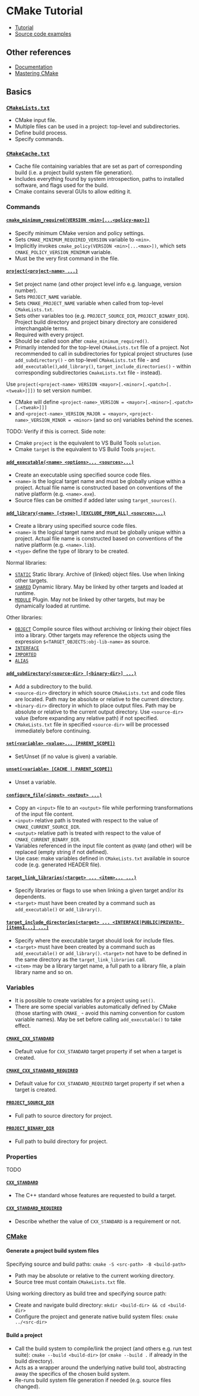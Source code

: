 # CMake Tutorial

- [Tutorial](https://cmake.org/cmake/help/latest/guide/tutorial/index.html)
- [Source code examples](https://github.com/Kitware/CMake/tree/master/Help/guide/tutorial)

## Other references

- [Documentation](https://cmake.org/cmake/help/latest/index.html)
- [Mastering CMake](https://cmake.org/cmake/help/book/mastering-cmake/index.html)

## Basics

### [`CMakeLists.txt`](https://cmake.org/cmake/help/book/mastering-cmake/chapter/Writing%20CMakeLists%20Files.html)

- CMake input file.
- Multiple files can be used in a project: top-level and subdirectories.
- Define build process.
- Specify commands.

### [`CMakeCache.txt`](https://cmake.org/cmake/help/book/mastering-cmake/chapter/CMake%20Cache.html)

- Cache file containing variables that are set as part of corresponding build (i.e. a project build system file generation).
- Includes everything found by system introspection, paths to installed software, and flags used for the build.
- Cmake contains several GUIs to allow editing it.

### Commands

#### [`cmake_minimum_required(VERSION <min>[...<policy-max>])`](https://cmake.org/cmake/help/latest/command/cmake_minimum_required.html)

- Specify minimum CMake version and policy settings.
- Sets `CMAKE_MINIMUM_REQUIRED_VERSION` variable to `<min>`.
- Implicitly invokes `cmake_policy(VERSION <min>[...<max>])`, which sets `CMAKE_POLICY_VERSION_MINIMUM` variable.
- Must be the very first command in the file.

#### [`project(<project-name> ...)`](https://cmake.org/cmake/help/latest/command/project.html)

- Set project name (and other project level info e.g. language, version number).
- Sets `PROJECT_NAME` variable.
- Sets `CMAKE_PROJECT_NAME` variable when called from top-level `CMakeLists.txt`.
- Sets other variables too (e.g. `PROJECT_SOURCE_DIR`, `PROJECT_BINARY_DIR`). Project build directory and project binary directory are considered interchangable terms.
- Required with every project.
- Should be called soon after `cmake_minimum_required()`.
- Primarily intended for the top-level `CMakeLists.txt` file of a project. Not recommended to call in subdirectories for typical project structures (use `add_subdirectory()` - on top-level `CMakeLists.txt` file - and `add_executable()`,`add_library()`, `target_include_directories()` - within corresponding subdirectories `CmakeLists.txt` file - instead).

Use `project(<project-name> VERSION <mayor>[.<minor>[.<patch>[.<tweak>]]])` to set version number.
- CMake will define `<project-name>_VERSION = <mayor>[.<minor>[.<patch>[.<tweak>]]]`
- and `<project-name>_VERSION_MAJOR = <mayor>`, `<project-name>_VERSION_MINOR = <minor>` (and so on) variables behind the scenes.

TODO: Verify if this is correct.
Side note:
- Cmake `project` is the equivalent to VS Build Tools `solution`.
- Cmake `target` is the equivalent to VS Build Tools `project`.

#### [`add_executable(<name> <options>... <sources>...)`](https://cmake.org/cmake/help/latest/command/add_executable.html)

- Create an executable using specified source code files.
- `<name>` is the logical target name and must be globally unique within a project. Actual file name is constructed based on conventions of the native platform (e.g. `<name>.exe`).
- Source files can be omitted if added later using `target_sources()`.

#### [`add_library(<name> [<type>] [EXCLUDE_FROM_ALL] <sources>...)`](https://cmake.org/cmake/help/latest/command/add_library.html)

- Create a library using specified source code files.
- `<name>` is the logical target name and must be globally unique within a project. Actual file name is constructed based on conventions of the native platform (e.g. `<name>.lib`).
- `<type>` define the type of library to be created.

Normal libraries:
  - [`STATIC`](https://cmake.org/cmake/help/latest/manual/cmake-buildsystem.7.html#static-libraries) Static library. Archive of (linked) object files. Use when linking other targets.
  - [`SHARED`](https://cmake.org/cmake/help/latest/manual/cmake-buildsystem.7.html#shared-libraries) Dynamic library. May be linked by other targets and loaded at runtime.
  - [`MODULE`](https://cmake.org/cmake/help/latest/manual/cmake-buildsystem.7.html#module-libraries) Plugin. May not be linked by other targets, but may be dynamically loaded at runtime.

Other libraries:
  - [`OBJECT`](https://cmake.org/cmake/help/latest/manual/cmake-buildsystem.7.html#object-libraries) Compile source files without archiving or linking their object files into a library. Other targets may reference the objects using the expression `$<TARGET_OBJECTS:obj-lib-name>` as source.
  - [`INTERFACE`](https://cmake.org/cmake/help/latest/manual/cmake-buildsystem.7.html#interface-libraries) 
  - [`IMPORTED`](https://cmake.org/cmake/help/latest/manual/cmake-buildsystem.7.html#imported-targets) 
  - [`ALIAS`](https://cmake.org/cmake/help/latest/manual/cmake-buildsystem.7.html#alias-targets) 

#### [`add_subdirectory(<source-dir> [<binary-dir>] ...)`](https://cmake.org/cmake/help/latest/command/add_subdirectory.html)

- Add a subdirectory to the build.
- `<source-dir>` directory in which source `CMakeLists.txt` and code files are located. Path may be absolute or relative to the current directory.
- `<binary-dir>` directory in which to place output files. Path may be absolute or relative to the current output directory. Use `<source-dir>` value (before expanding any relative path) if not specified.
- `CMakeLists.txt` file in specified `<source-dir>` will be processed immediately before continuing.

#### [`set(<variable> <value>... [PARENT_SCOPE])`](https://cmake.org/cmake/help/latest/command/set.html)

- Set/Unset (if no value is given) a variable.

#### [`unset(<variable> [CACHE | PARENT_SCOPE])`](https://cmake.org/cmake/help/latest/command/unset.html)

- Unset a variable.

#### [`configure_file(<input> <output> ...)`](https://cmake.org/cmake/help/latest/command/configure_file.html)

- Copy an `<input>` file to an `<output>` file while performing transformations of the input file content.
- `<input>` relative path is treated with respect to the value of `CMAKE_CURRENT_SOURCE_DIR`.
- `<output>` relative path is treated with respect to the value of `CMAKE_CURRENT_BINARY_DIR`.
- Variables referenced in the input file content as `@VAR@` (and other) will be replaced (empty string if not defined).
- Use case: make variables defined in `CMakeLists.txt` available in source code (e.g. generated HEADER file).

#### [`target_link_libraries(<target> ... <item>... ...)`](https://cmake.org/cmake/help/latest/command/target_link_libraries.html)

- Specify libraries or flags to use when linking a given target and/or its dependents.
- `<target>` must have been created by a command such as `add_executable()` or `add_library()`.

#### [`target_include_directories(<target> ... <INTERFACE|PUBLIC|PRIVATE> [items1...] ...)`](https://cmake.org/cmake/help/latest/command/target_include_directories.html)

- Specify where the executable target should look for include files.
- `<target>` must have been created by a command such as `add_executable()` or `add_library()`. `<target>` not have to be defined in the same directory as the `target_link_libraries` call.
- `<item>` may be a library target name, a full path to a library file, a plain library name and so on. 

### Variables

- It is possible to create variables for a project using `set()`.
- There are some special variables automatically defined by CMake (those starting with `CMAKE_` - avoid this naming convention for custom variable names). May be set before calling `add_executable()` to take effect.

#### [`CMAKE_CXX_STANDARD`](https://cmake.org/cmake/help/latest/variable/CMAKE_CXX_STANDARD.html)

- Default value for `CXX_STANDARD` target property if set when a target is created.

#### [`CMAKE_CXX_STANDARD_REQUIRED`](https://cmake.org/cmake/help/latest/variable/CMAKE_CXX_STANDARD_REQUIRED.html)

- Default value for `CXX_STANDARD_REQUIRED` target property if set when a target is created.

#### [`PROJECT_SOURCE_DIR`](https://cmake.org/cmake/help/latest/variable/PROJECT_SOURCE_DIR.html)

- Full path to source directory for project.

#### [`PROJECT_BINARY_DIR`](https://cmake.org/cmake/help/latest/variable/PROJECT_BINARY_DIR.html)

- Full path to build directory for project.

### Properties

TODO

#### [`CXX_STANDARD`](https://cmake.org/cmake/help/latest/prop_tgt/CXX_STANDARD.html)

- The C++ standard whose features are requested to build a target.

#### [`CXX_STANDARD_REQUIRED`](https://cmake.org/cmake/help/latest/prop_tgt/CXX_STANDARD_REQUIRED.html)

- Describe whether the value of `CXX_STANDARD` is a requirement or not.

### [CMake](https://cmake.org/cmake/help/latest/manual/cmake.1.html)

#### Generate a project build system files

Specifying source and build paths: `cmake -S <src-path> -B <build-path>`
- Path may be absolute or relative to the current working directory.
- Source tree must contain `CMakeLists.txt` file.

Using working directory as build tree and specifying source path:
- Create and navigate build directory: `mkdir <build-dir> && cd <build-dir>`
- Configure the project and generate native build system files: `cmake ../<src-dir>`

#### Build a project

- Call the build system to compile/link the project (and others e.g. run test suite): `cmake --build <build-dir>` (or `cmake --build .` if already in the build directory).
- Acts as a wrapper around the underlying native build tool, abstracting away the specifics of the chosen build system.
- Re-runs build system file generation if needed (e.g. source files changed).
